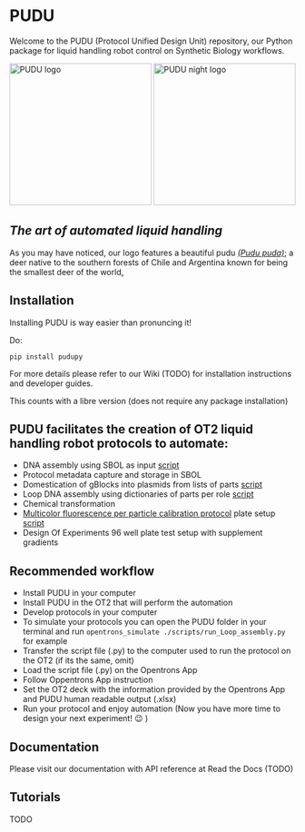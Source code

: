 # PUDU
Welcome to the PUDU (Protocol Unified Design Unit) repository, our Python package for liquid handling robot control on Synthetic Biology workflows.


<img src="https://github.com/RudgeLab/PUDU/blob/main/images/PUDU_Monet.jpeg#gh-light-mode-only" alt="PUDU logo" width="250"/>
<img src="https://github.com/RudgeLab/PUDU/blob/main/images/PUDU_Ukiyo_e.jpeg#gh-dark-mode-only" alt="PUDU night logo" width="250"/>

## *The art of automated liquid handling*

As you may have noticed, our logo features a beautiful pudu _[(Pudu puda)](https://en.wikipedia.org/wiki/Pudu)_; a deer native to the southern forests of Chile and Argentina known for being the smallest deer of the world[.](https://youtu.be/xRQnJyP77tY)


## Installation

Installing PUDU is way easier than pronuncing it! 

Do:

`pip install pudupy`

For more details please refer to our Wiki (TODO) for installation instructions and developer guides.

This counts with a libre version (does not require any package installation)

## PUDU facilitates the creation of OT2 liquid handling robot protocols to automate:

- DNA assembly using SBOL as input [script](https://github.com/RudgeLab/PUDU/blob/main/scripts/run_Loop_assembly.py)
- Protocol metadata capture and storage in SBOL
- Domestication of gBlocks into plasmids from lists of parts [script](https://github.com/RudgeLab/PUDU/blob/main/scripts/run_Domestication.py)
- Loop DNA assembly using dictionaries of parts per role [script](https://github.com/RudgeLab/PUDU/blob/main/scripts/run_Loop_assembly.py)
- Chemical transformation
- [Multicolor fluorescence per particle calibration protocol](https://old.igem.org/wiki/images/a/a4/InterLab_2022_-_Calibration_Protocol_v2.pdf) plate setup [script](https://github.com/RudgeLab/PUDU/blob/main/scripts/run_iGEM2022_rgb_od_libre.py)
- Design Of Experiments 96 well plate test setup with supplement gradients

## Recommended workflow

- Install PUDU in your computer
- Install PUDU in the OT2 that will perform the automation
- Develop protocols in your computer
- To simulate your protocols you can open the PUDU folder in your terminal and run `opentrons_simulate ./scripts/run_Loop_assembly.py ` for example
- Transfer the script file (.py) to the computer used to run the protocol on the OT2 (if its the same, omit)
- Load the script file (.py) on the Opentrons App
- Follow Oppentrons App instruction
- Set the OT2 deck with the information provided by the Opentrons App and PUDU human readable output (.xlsx)
- Run your protocol and enjoy automation (Now you have more time to design your next experiment! :wink: )

## Documentation

 Please visit our documentation with API reference at Read the Docs (TODO)

## Tutorials

TODO
